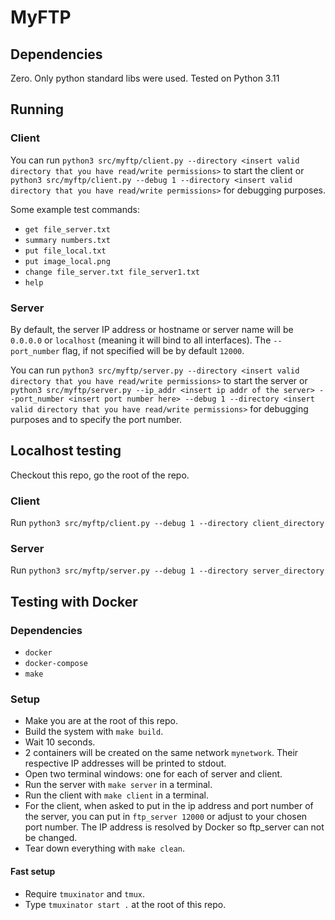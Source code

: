 # MyFTP

## Dependencies

Zero. Only python standard libs were used. Tested on Python 3.11

## Running

### Client

You can run `python3 src/myftp/client.py --directory <insert valid directory that you have read/write permissions>` to start the client or `python3 src/myftp/client.py --debug 1 --directory <insert valid directory that you have read/write permissions>` for debugging purposes.

Some example test commands:

- `get file_server.txt`
- `summary numbers.txt`
- `put file_local.txt`
- `put image_local.png`
- `change file_server.txt file_server1.txt`
- `help`

### Server

By default, the server IP address or hostname or server name will be `0.0.0.0` or `localhost` (meaning it will bind to all interfaces). The `--port_number` flag, if not specified will be by default `12000`.

You can run `python3 src/myftp/server.py --directory <insert valid directory that you have read/write permissions>` to start the server or `python3 src/myftp/server.py --ip_addr <insert ip addr of the server> --port_number <insert port number here> --debug 1 --directory <insert valid directory that you have read/write permissions>` for debugging purposes and to specify the port number.

## Localhost testing

Checkout this repo, go the root of the repo.

### Client

Run `python3 src/myftp/client.py --debug 1 --directory client_directory`

### Server

Run `python3 src/myftp/server.py --debug 1 --directory server_directory`

## Testing with Docker

### Dependencies

- `docker`
- `docker-compose`
- `make`

### Setup

- Make you are at the root of this repo.
- Build the system with `make build`.
- Wait 10 seconds.
- 2 containers will be created on the same network `mynetwork`. Their respective IP addresses will be printed to stdout.
- Open two terminal windows: one for each of server and client.
- Run the server with `make server` in a terminal.
- Run the client with `make client` in a terminal.
- For the client, when asked to put in the ip address and port number of the server, you can put in `ftp_server 12000` or adjust to your chosen port number. The IP address is resolved by Docker so ftp_server can not be changed.
- Tear down everything with `make clean`.

#### Fast setup

- Require `tmuxinator` and `tmux`.
- Type `tmuxinator start .` at the root of this repo.
